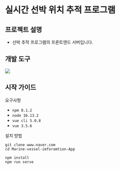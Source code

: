 # 실시간 선박 위치 추적 프로그램


## 프로젝트 설명
- 선박 추적 프로그램의 프론트엔드 서버입니다.

## 개발 도구
<img src="https://img.shields.io/badge/Vue.js-4FC08D?style=flat-square&logo=Vue.js&logoColor=white"/>

## 시작 가이드
요구사항
- `npm 8.1.2`
- `node 16.13.2`
- `vue cli 5.0.8`
- `vue 3.5.6`

설치 방법
```
git clone www.naver.com  
cd Marine-vessel-imforamtion-App
```
```    
npm install
npm run serve
```
